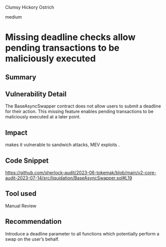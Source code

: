 Clumsy Hickory Ostrich

medium

# Missing deadline checks allow pending transactions to be maliciously executed

## Summary

## Vulnerability Detail
The BaseAsyncSwapper contract does not allow users to submit a deadline for their action. This missing feature enables pending transactions to be maliciously executed at a later point.


## Impact
makes it vulnerable to sandwich attacks, MEV exploits .
## Code Snippet
https://github.com/sherlock-audit/2023-06-tokemak/blob/main/v2-core-audit-2023-07-14/src/liquidation/BaseAsyncSwapper.sol#L19
## Tool used

Manual Review

## Recommendation
Introduce a deadline parameter to all functions which potentially perform a swap on the user’s behalf.